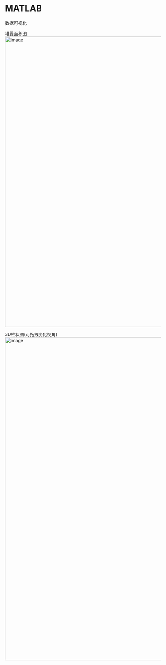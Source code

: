 # MATLAB
数据可视化

堆叠面积图
<img width="941" alt="image" src="https://github.com/dairui2/MATLAB/assets/31460898/3a0d7e54-aecc-4aab-a2e5-acfac4e9a577">

3D柱状图(可拖拽变化视角)
<img width="1045" alt="image" src="https://github.com/dairui2/MATLAB/assets/31460898/0c91a16e-a49c-4339-978a-b1b2d52509c6">



